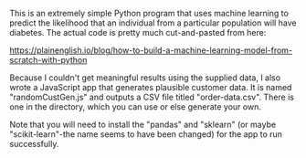 This is an extremely simple Python program that uses machine learning to predict the likelihood that an individual from a particular population will have diabetes.  The actual code is pretty much cut-and-pasted from here:

https://plainenglish.io/blog/how-to-build-a-machine-learning-model-from-scratch-with-python

Because I couldn't get meaningful results using the supplied data, I also wrote a JavaScript app that generates plausible customer data. It is named "randomCustGen.js" and outputs a CSV file titled "order-data.csv". There is one in the directory, which you can use or else generate your own.

Note that you will need to install the "pandas" and "sklearn" (or maybe "scikit-learn"-the name seems to have been changed) for the app to run successfully.